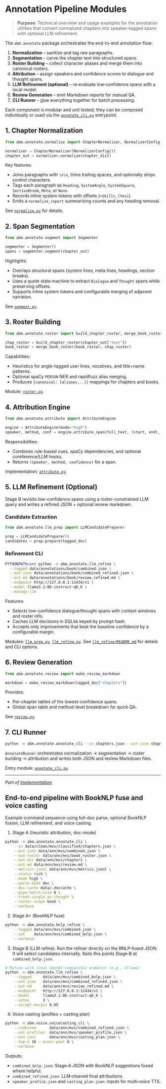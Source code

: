 # Annotation Pipeline Modules

> **Purpose**: Technical overview and usage examples for the annotation utilities that convert normalized chapters into speaker-tagged spans with optional LLM refinement.

The `abm.annotate` package orchestrates the end-to-end annotation flow:

1. **Normalization** – sanitize and tag raw paragraphs.
2. **Segmentation** – carve the chapter text into structured spans.
3. **Roster Building** – collect character aliases and merge them into canonical rosters.
4. **Attribution** – assign speakers and confidence scores to dialogue and thought spans.
5. **LLM Refinement (optional)** – re‑evaluate low‑confidence spans with a local model.
6. **Review Generation** – emit Markdown reports for manual QA.
7. **CLI Runner** – glue everything together for batch processing.

Each component is modular and unit tested; they can be composed individually or used via the [`annotate_cli.py`](../../../src/abm/annotate/annotate_cli.py) entrypoint.

## 1. Chapter Normalization

```python
from abm.annotate.normalize import ChapterNormalizer, NormalizerConfig

normalizer = ChapterNormalizer(NormalizerConfig())
chapter_out = normalizer.normalize(chapter_dict)
```

Key features:

- Joins paragraphs with `\n\n`, trims trailing spaces, and optionally strips control characters.
- Tags each paragraph as `Heading`, `SystemAngle`, `SystemSquare`, `SectionBreak`, `Meta`, or `None`.
- Records inline system tokens with offsets (`<Skill>`, `[Yes]`).
- Emits a `normalize_report` summarizing counts and any heading removal.

See [`normalize.py`](../../../src/abm/annotate/normalize.py) for details.

## 2. Span Segmentation

```python
from abm.annotate.segment import Segmenter

segmenter = Segmenter()
spans = segmenter.segment(chapter_out)
```

Highlights:

- Overlays structural spans (system lines, meta lines, headings, section breaks).
- Uses a quote state machine to extract `Dialogue` and `Thought` spans while preserving offsets.
- Supports inline system tokens and configurable merging of adjacent narration.

See [`segment.py`](../../../src/abm/annotate/segment.py).

## 3. Roster Building

```python
from abm.annotate.roster import build_chapter_roster, merge_book_roster

chap_roster = build_chapter_roster(chapter_out["text"])
book_roster = merge_book_roster(book_roster, chap_roster)
```

Capabilities:

- Heuristics for angle-tagged user lines, vocatives, and title+name patterns.
- Optional spaCy `PERSON` NER and rapidfuzz alias merging.
- Produces `{canonical: [aliases...]}` mappings for chapters and books.

Module: [`roster.py`](../../../src/abm/annotate/roster.py).

## 4. Attribution Engine

```python
from abm.annotate.attribute import AttributeEngine

engine = AttributeEngine(mode="high")
speaker, method, conf = engine.attribute_span(full_text, (start, end), span_type, roster)
```

Responsibilities:

- Combines rule-based cues, spaCy dependencies, and optional coreference/LLM hooks.
- Returns `(speaker, method, confidence)` for a span.

Implementation: [`attribute.py`](../../../src/abm/annotate/attribute.py).

## 5. LLM Refinement (Optional)

Stage B revisits low-confidence spans using a roster-constrained LLM
query and writes a refined JSON + optional review markdown.

### Candidate Extraction

```python
from abm.annotate.llm_prep import LLMCandidatePreparer

prep = LLMCandidatePreparer()
candidates = prep.prepare(tagged_doc)
```

### Refinement CLI

```bash
PYTHONPATH=src python -m abm.annotate.llm_refine \
  --tagged data/annotations/book/combined.json \
  --out-json data/annotations/book/combined_refined.json \
  --out-md data/annotations/book/review_refined.md \
  --endpoint http://127.0.0.1:11434/v1 \
  --model llama3.1:8b-instruct-q6_K \
  --manage-llm
```

Features:

- Selects low-confidence dialogue/thought spans with context windows and roster info.
- Caches LLM decisions in SQLite keyed by prompt hash.
- Accepts only improvements that beat the baseline confidence by a configurable margin.

Modules: [`llm_prep.py`](../../../src/abm/annotate/llm_prep.py), [`llm_refine.py`](../../../src/abm/annotate/llm_refine.py). See [`llm_refine/README.md`](llm_refine/README.md) for details and CLI options.

## 6. Review Generation

```python
from abm.annotate.review import make_review_markdown

markdown = make_review_markdown(tagged_doc["chapters"])
```

Provides:

- Per-chapter tables of the lowest-confidence spans.
- Global span table and method-level breakdown for quick QA.

See [`review.py`](../../../src/abm/annotate/review.py).

## 7. CLI Runner

```bash
python -m abm.annotate.annotate_cli --in chapters.json --out-json chapters_tagged.json --out-md chapters_review.md
```

`AnnotateRunner` orchestrates normalization → segmentation → roster building → attribution and writes both JSON and review Markdown files.

Entry module: [`annotate_cli.py`](../../../src/abm/annotate/annotate_cli.py).

---

*Part of [Implementation](../README.md)*

## End-to-end pipeline with BookNLP fuse and voice casting

Example command sequence using full-doc parse, optional BookNLP fusion, LLM refinement, and voice casting.

1) Stage A (heuristic attribution, doc-mode)

```bash
python -m abm.annotate.annotate_cli \
	--in data/clean/mvs/classified/chapters.json \
	--out-json data/ann/mvs/combined.json \
	--out-roster data/ann/mvs/book_roster.json \
	--out-dir data/ann/mvs/chapters \
	--out-md data/ann/mvs/review.md \
	--metrics-jsonl data/ann/mvs/metrics.jsonl \
	--status rich \
	--mode high \
	--parse-mode doc \
	--doc-cache data/.doccache \
	--pipe-batch-size 8 \
	--treat-single-as-thought \
	--roster-scope book \
	--verbose
```

2) Stage A+ (BookNLP fuse)

```bash
python -m abm.annotate.bnlp_refine \
	--tagged data/ann/mvs/combined.json \
	--out    data/ann/mvs/combined_bnlp.json \
	--verbose
```

3) Stage B (LLM refine). Run the refiner directly on the BNLP‑fused JSON. It will select candidates internally. Note this points Stage‑B at `combined_bnlp.json`.

```bash
# Refine with local OpenAI-compatible endpoint (e.g., Ollama)
python -m abm.annotate.llm_refine \
	--tagged     data/ann/mvs/combined_bnlp.json \
	--out-json   data/ann/mvs/combined_refined.json \
	--out-md     data/ann/mvs/review_refined.md \
	--endpoint   http://127.0.0.1:11434/v1 \
	--model      llama3.1:8b-instruct-q6_K \
	--votes      3 \
	--accept-margin 0.05
```

4) Voice casting (profiles + casting plan)

```bash
python -m abm.voice.voicecasting_cli \
	--combined      data/ann/mvs/combined_refined.json \
	--out-profiles  data/ann/mvs/speaker_profile.json \
	--out-cast      data/ann/mvs/casting_plan.json \
	--top-k 16 --minor-pool 6 \
	--verbose
```

Outputs:

- `combined_bnlp.json`: Stage‑A JSON with BookNLP suggestions fused where helpful.
- `combined_refined.json`: LLM‑cleaned final attributions.
- `speaker_profile.json` and `casting_plan.json`: inputs for multi‑voice TTS.
